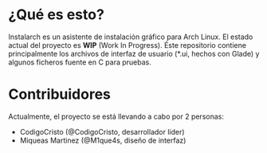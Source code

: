 # ¿Qué es esto?

Instalarch es un asistente de instalación gráfico para Arch Linux. El estado actual del
proyecto es **WIP** (Work In Progress). Éste repositorio contiene principalmente los archivos
de interfaz de usuario (\*.ui, hechos con Glade) y algunos ficheros fuente en C para pruebas.

# Contribuidores

Actualmente, el proyecto se está llevando a cabo por 2 personas:

 * CodigoCristo (@CodigoCristo, desarrollador líder)
 * Miqueas Martinez (@M1que4s, diseño de interfaz)